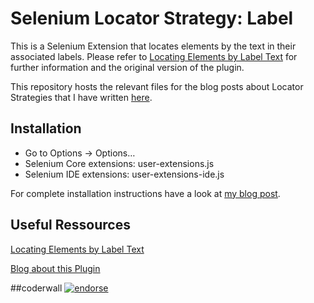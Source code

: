 # Selenium Locator Strategy: Label

This is a Selenium Extension that locates elements by the text in their associated labels. Please refer to [Locating Elements by Label Text](http://wiki.openqa.org/display/SEL/locateByLabelText)
for further information and the original version of the plugin.

This repository hosts the relevant files for the blog posts about Locator Strategies that I have written [here](http://blog.codecentric.de).
	
## Installation

* Go to Options → Options… 
* Selenium Core extensions: user-extensions.js
* Selenium IDE extensions: user-extensions-ide.js

For complete installation instructions have a look at [my blog post](http://blog.codecentric.de/en/2012/02/creating-custom-locator-strategy-for-selenium/).


## Useful Ressources
[Locating Elements by Label Text](http://wiki.openqa.org/display/SEL/locateByLabelText)

[Blog about this Plugin](http://blog.codecentric.de/en/2012/02/creating-custom-locator-strategy-for-selenium/)

##coderwall
[![endorse](http://api.coderwall.com/denschu/endorsecount.png)](http://coderwall.com/denschu)

